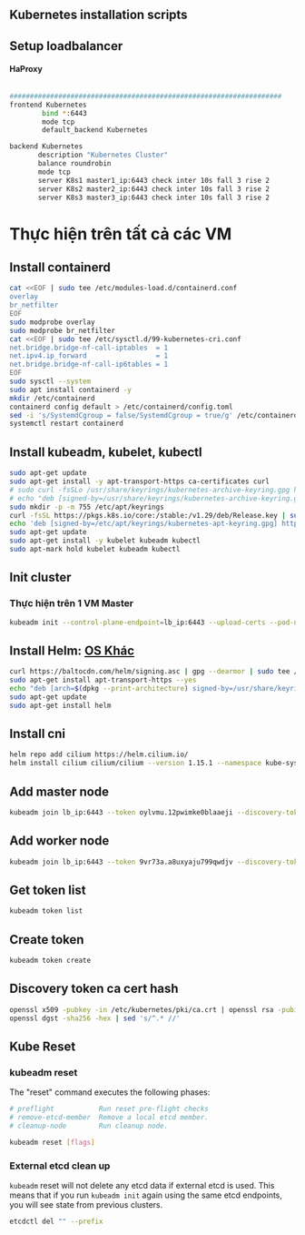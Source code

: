 ## Kubernetes installation scripts

## Setup loadbalancer
#### HaProxy
```bash

###################################################################
frontend Kubernetes
        bind *:6443
        mode tcp
        default_backend Kubernetes

backend Kubernetes
       description "Kubernetes Cluster"
       balance roundrobin
       mode tcp
       server K8s1 master1_ip:6443 check inter 10s fall 3 rise 2
       server K8s2 master2_ip:6443 check inter 10s fall 3 rise 2
       server K8s3 master3_ip:6443 check inter 10s fall 3 rise 2

```

# **Thực hiện trên tất cả các VM**
## Install containerd

```bash
cat <<EOF | sudo tee /etc/modules-load.d/containerd.conf
overlay
br_netfilter
EOF
sudo modprobe overlay
sudo modprobe br_netfilter
cat <<EOF | sudo tee /etc/sysctl.d/99-kubernetes-cri.conf
net.bridge.bridge-nf-call-iptables  = 1
net.ipv4.ip_forward                 = 1
net.bridge.bridge-nf-call-ip6tables = 1
EOF
sudo sysctl --system
sudo apt install containerd -y
mkdir /etc/containerd
containerd config default > /etc/containerd/config.toml
sed -i 's/SystemdCgroup = false/SystemdCgroup = true/g' /etc/containerd/config.toml
systemctl restart containerd
```

## Install kubeadm, kubelet, kubectl

```bash
sudo apt-get update
sudo apt-get install -y apt-transport-https ca-certificates curl
# sudo curl -fsSLo /usr/share/keyrings/kubernetes-archive-keyring.gpg https://packages.cloud.google.com/apt/doc/apt-key.gpg
# echo "deb [signed-by=/usr/share/keyrings/kubernetes-archive-keyring.gpg] https://apt.kubernetes.io/ kubernetes-xenial main" | sudo tee /etc/apt/sources.list.d/kubernetes.list
sudo mkdir -p -m 755 /etc/apt/keyrings
curl -fsSL https://pkgs.k8s.io/core:/stable:/v1.29/deb/Release.key | sudo gpg --dearmor -o /etc/apt/keyrings/kubernetes-apt-keyring.gpg
echo 'deb [signed-by=/etc/apt/keyrings/kubernetes-apt-keyring.gpg] https://pkgs.k8s.io/core:/stable:/v1.29/deb/ /' | sudo tee /etc/apt/sources.list.d/kubernetes.list
sudo apt-get update
sudo apt-get install -y kubelet kubeadm kubectl
sudo apt-mark hold kubelet kubeadm kubectl
```

## Init cluster
### Thực hiện trên 1 VM Master
```bash
kubeadm init --control-plane-endpoint=lb_ip:6443 --upload-certs --pod-network-cidr=10.0.0.0/8
```

## Install Helm: [OS Khác](https://helm.sh/docs/intro/install/)
```bash
curl https://baltocdn.com/helm/signing.asc | gpg --dearmor | sudo tee /usr/share/keyrings/helm.gpg > /dev/null
sudo apt-get install apt-transport-https --yes
echo "deb [arch=$(dpkg --print-architecture) signed-by=/usr/share/keyrings/helm.gpg] https://baltocdn.com/helm/stable/debian/ all main" | sudo tee /etc/apt/sources.list.d/helm-stable-debian.list
sudo apt-get update
sudo apt-get install helm
```

## Install cni
```bash
helm repo add cilium https://helm.cilium.io/
helm install cilium cilium/cilium --version 1.15.1 --namespace kube-system
```

## Add master node
```bash
kubeadm join lb_ip:6443 --token oylvmu.12pwimke0blaaeji --discovery-token-ca-cert-hash sha256:303a791ef0bdaeb3a3b54ca80f8f4831dff6d0bb1c43c664d9102c9ec569ef61 --control-plane --certificate-key 3b4da12cd25d1c1e7a47abcb908c73405c4abd5e542f99692d8f1b9d368d307a
```

## Add worker node
```bash
kubeadm join lb_ip:6443 --token 9vr73a.a8uxyaju799qwdjv --discovery-token-ca-cert-hash sha256:7c2e69131a36ae2a042a339b33381c6d0d43887e2de83720eff5359e26aec866
```

## Get token list
```bash
kubeadm token list
```

## Create token
```bash
kubeadm token create
```

## Discovery token ca cert hash
```bash
openssl x509 -pubkey -in /etc/kubernetes/pki/ca.crt | openssl rsa -pubin -outform der 2>/dev/null | \
openssl dgst -sha256 -hex | sed 's/^.* //'
```

## Kube Reset

### kubeadm reset
The "reset" command executes the following phases:
```bash
# preflight           Run reset pre-flight checks
# remove-etcd-member  Remove a local etcd member.
# cleanup-node        Run cleanup node.

kubeadm reset [flags]

```

### External etcd clean up
`kubeadm` reset will not delete any etcd data if external etcd is used. This means that if you run `kubeadm init` again using the same etcd endpoints, you will see state from previous clusters.

```bash
etcdctl del "" --prefix
```